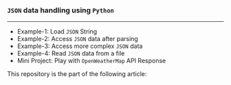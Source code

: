 ### `JSON` data handling using `Python`
***
- Example-1: Load `JSON` String
- Example-2: Access `JSON` data after parsing
- Example-3: Access more complex `JSON` data
- Example-4: Read `JSON` data from a file
- Mini Project: Play with `OpenWeatherMap` API Response

This repository is the part of the following article:
